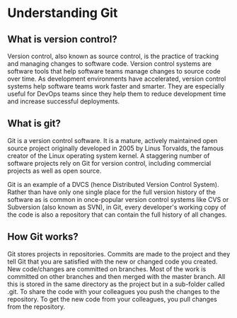 # Understanding Git

## What is version control?

Version control, also known as source control, is the practice of tracking and managing changes to software code. Version control systems are software tools that help software teams manage changes to source code over time. As development environments have accelerated, version control systems help software teams work faster and smarter. They are especially useful for DevOps teams since they help them to reduce development time and increase successful deployments.

## What is git?
Git is a version control software. It is a mature, actively maintained open source project originally developed in 2005 by Linus Torvalds, the famous creator of the Linux operating system kernel. A staggering number of software projects rely on Git for version control, including commercial projects as well as open source.

Git is an example of a DVCS (hence Distributed Version Control System). Rather than have only one single place for the full version history of the software as is common in once-popular version control systems like CVS or Subversion (also known as SVN), in Git, every developer's working copy of the code is also a repository that can contain the full history of all changes.

## How Git works?
Git stores projects in repositories. Commits are made to the project and they tell Git that you are satisfied with the new or changed code you created.
New code/changes are committed on branches. Most of the work is committed on other branches and then merged with the master branch. All this is stored in the same directory as the project but in a sub-folder called .git.
To share the code with your colleagues you push the changes to the repository. To get the new code from your colleagues, you pull changes from the repository.
